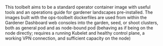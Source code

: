 This toolbelt aims to be a standard operator container image with useful tools and an operations guide for gardener landscapes pre-installed. The images built with the ops-toolbelt dockerfiles are used from within the Gardener Dashboard web consoles into the garden, seed, or shoot clusters, both as general pod and as node-bound pod (behaving as if being on the node directly; requires a running Kubelet and healthy control plane, a working VPN connection, and sufficient capacity on the node)